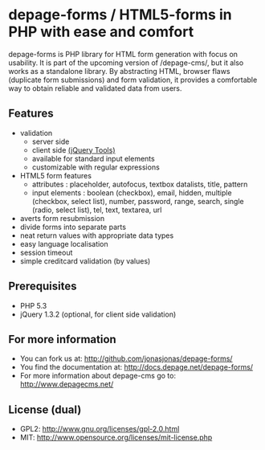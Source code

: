 depage-forms / HTML5-forms in PHP with ease and comfort
=======================================================

depage-forms is PHP library for HTML form generation with focus on usability.
It is part of the upcoming version of /depage-cms/, but it also works as a 
standalone library. By abstracting HTML, browser flaws (duplicate form 
submissions) and form validation, it provides a comfortable way to obtain 
reliable and validated data from users.

Features
--------

- validation
    - server side
    - client side [(jQuery Tools)](http://flowplayer.org/tools/ "jQuery Tools")
    - available for standard input elements
    - customizable with regular expressions
- HTML5 form features
    - attributes : placeholder, autofocus, textbox datalists, title, pattern
    - input elements : boolean (checkbox), email, hidden, multiple (checkbox, select list), number, password, range, search, single (radio, select list), tel, text, textarea, url
- averts form resubmission
- divide forms into ѕeparate parts
- neat return values with appropriate data types
- easy language localisation
- session timeout
- simple creditcard validation (by values)

Prerequisites
-------------

- PHP 5.3
- jQuery 1.3.2 (optional, for client side validation)

For more information
--------------------

- You can fork us at:
  <http://github.com/jonasjonas/depage-forms/>
- You find the documentation at:
  <http://docs.depage.net/depage-forms/>
- For more information about depage-cms go to:
  <http://www.depagecms.net/>

License (dual)
--------------

- GPL2: <http://www.gnu.org/licenses/gpl-2.0.html>
- MIT: <http://www.opensource.org/licenses/mit-license.php>
